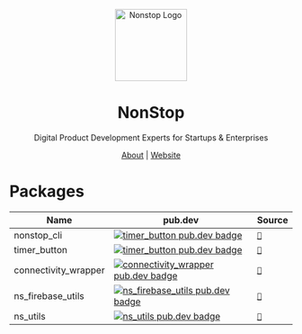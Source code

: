 <p align="center">
  <a href="https://nonstopio.com">
    <img src="https://github.com/nonstopio.png" alt="Nonstop Logo" height="128" />
  </a>
  <h1 align="center">NonStop</h1>
  <p align="center">Digital Product Development Experts for Startups & Enterprises</p>
  <p align="center">
    <a href="https://nonstopio.com/about">About</a> |
    <a href="https://nonstopio.com">Website</a>
  </p>
</p>

# Packages

| Name                 | pub.dev                                                                                                                                       | Source                                 |
|----------------------|-----------------------------------------------------------------------------------------------------------------------------------------------|----------------------------------------|
| nonstop_cli          | [![timer_button pub.dev badge](https://img.shields.io/pub/v/nonstop_cli.svg)](https://pub.dev/packages/nonstop_cli)                           | [`🔗`](nonstop_cli/README.md)          |
| timer_button         | [![timer_button pub.dev badge](https://img.shields.io/pub/v/timer_button.svg)](https://pub.dev/packages/timer_button)                         | [`🔗`](timer_button/README.md)         |
| connectivity_wrapper | [![connectivity_wrapper pub.dev badge](https://img.shields.io/pub/v/connectivity_wrapper.svg)](https://pub.dev/packages/connectivity_wrapper) | [`🔗`](connectivity_wrapper/README.md) |
| ns_firebase_utils    | [![ns_firebase_utils pub.dev badge](https://img.shields.io/pub/v/ns_firebase_utils.svg)](https://pub.dev/packages/ns_firebase_utils)          | [`🔗`](ns_firebase_utils/README.md)    |
| ns_utils             | [![ns_utils pub.dev badge](https://img.shields.io/pub/v/ns_utils.svg)](https://pub.dev/packages/ns_utils)                                     | [`🔗`](ns_utils/README.md)             |

